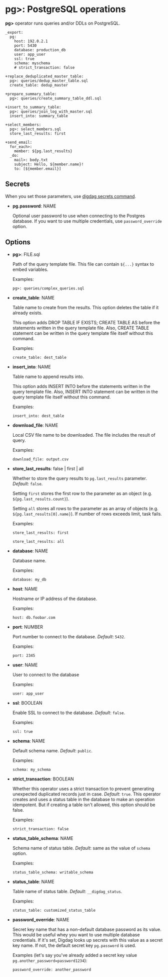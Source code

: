 # pg>: PostgreSQL operations

**pg>** operator runs queries and/or DDLs on PostgreSQL.

```
_export:
  pg:
    host: 192.0.2.1
    port: 5430
    database: production_db
    user: app_user
    ssl: true
    schema: myschema
    # strict_transaction: false

+replace_deduplicated_master_table:
  pg>: queries/dedup_master_table.sql
  create_table: dedup_master

+prepare_summary_table:
  pg>: queries/create_summary_table_ddl.sql

+insert_to_summary_table:
  pg>: queries/join_log_with_master.sql
  insert_into: summary_table

+select_members:
  pg>: select_members.sql
  store_last_results: first

+send_email:
  for_each>:
    member: ${pg.last_results}
  _do:
    mail>: body.txt
    subject: Hello, ${member.name}!
    to: [${member.email}]
```

## Secrets

When you set those parameters, use [digdag secrets command](https://docs.digdag.io/command_reference.html#secrets).

* **pg.password**: NAME

  Optional user password to use when connecting to the Postgres database. If you want to use multiple credentials, use `password_override` option.

## Options

* **pg>**: FILE.sql

  Path of the query template file. This file can contain `${...}` syntax to embed variables.

  Examples:

  ```
  pg>: queries/complex_queries.sql
  ```

* **create_table**: NAME

  Table name to create from the results. This option deletes the table if it already exists.

  This option adds DROP TABLE IF EXISTS; CREATE TABLE AS before the statements written in the query template file. Also, CREATE TABLE statement can be written in the query template file itself without this command.

  Examples:

  ```
  create_table: dest_table
  ```

* **insert_into**: NAME

  Table name to append results into.

  This option adds INSERT INTO before the statements written in the query template file. Also, INSERT INTO statement can be written in the query template file itself without this command.

  Examples:

  ```
  insert_into: dest_table
  ```

* **download_file**: NAME

  Local CSV file name to be downloaded. The file includes the result of query.

  Examples:

  ```
  download_file: output.csv
  ```

* **store_last_results**: false | first | all

  Whether to store the query results to ``pg.last_results`` parameter. *Default:* `false`.

  Setting ``first`` stores the first row to the parameter as an object (e.g. ``${pg.last_results.count}``).

  Setting ``all`` stores all rows to the parameter as an array of objects (e.g. ``${pg.last_results[0].name}``). If number of rows exceeds limit, task fails.

  Examples:

  ```
  store_last_results: first
  ```

  ```
  store_last_results: all
  ```

* **database**: NAME

  Database name.

  Examples:

  ```
  database: my_db
  ```

* **host**: NAME

  Hostname or IP address of the database.

  Examples:

  ```
  host: db.foobar.com
  ```

* **port**: NUMBER

  Port number to connect to the database. *Default*: `5432`.

  Examples:

  ```
  port: 2345
  ```

* **user**: NAME

  User to connect to the database

  Examples:

  ```
  user: app_user
  ```

* **ssl**: BOOLEAN

  Enable SSL to connect to the database. *Default*: `false`.

  Examples:

  ```
  ssl: true
  ```

* **schema**: NAME

  Default schema name. *Default*: `public`.

  Examples:

  ```
  schema: my_schema
  ```

* **strict_transaction**: BOOLEAN

  Whether this operator uses a strict transaction to prevent generating unexpected duplicated records just in case. *Default*: `true`.
  This operator creates and uses a status table in the database to make an operation idempotent. But if creating a table isn't allowed, this option should be false.

  Examples:

  ```
  strict_transaction: false
  ```

* **status_table_schema**: NAME

  Schema name of status table. *Default*: same as the value of `schema` option.

  Examples:

  ```
  status_table_schema: writable_schema
  ```

* **status_table**: NAME

  Table name of status table. *Default*: `__digdag_status`.

  Examples:

  ```
  status_table: customized_status_table
  ```

* **password_override**: NAME

  Secret key name that has a non-default database password as its value. This would be useful whey you want to use multiple database credentials. If it's set, Digdag looks up secrets with this value as a secret key name. If not, the default secret key `pg.password` is used.

  Examples (let's say you've already added a secret key value `pg.another_password=password1234`):

  ```
  password_override: another_password
  ```
